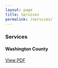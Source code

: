 ```yaml
---
layout: page
title: Services
permalink: /services/
---
```


### Services

#### Washington County




<a href="https://github.com/psibir/nwa-resources/raw/main/_downloads/Dental-Medical-Prescriptions-11.9.22.pdf" target="_blank">View PDF</a>
